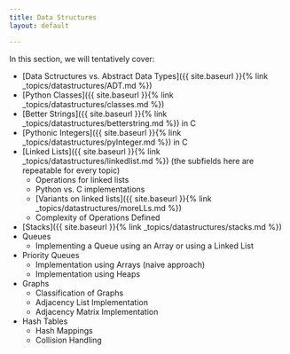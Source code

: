 ```yaml
---
title: Data Structures
layout: default

---
```


In this section, we will tentatively cover:

- [Data Sctructures vs. Abstract Data Types]({{ site.baseurl }}{% link _topics/datastructures/ADT.md %})
- [Python Classes]({{ site.baseurl }}{% link _topics/datastructures/classes.md %})
- [Better Strings]({{ site.baseurl }}{% link _topics/datastructures/betterstring.md %}) in C
- [Pythonic Integers]({{ site.baseurl }}{% link _topics/datastructures/pyInteger.md %}) in C
- [Linked Lists]({{ site.baseurl }}{% link _topics/datastructures/linkedlist.md %}) (the subfields here are repeatable for every topic)
  - Operations for linked lists
  - Python vs. C implementations
  - [Variants on linked lists]({{ site.baseurl }}{% link _topics/datastructures/moreLLs.md %})
  - Complexity of Operations Defined
- [Stacks]({{ site.baseurl }}{% link _topics/datastructures/stacks.md %})
- Queues
  - Implementing a Queue using an Array or using a Linked List
- Priority Queues
  - Implementation using Arrays (naive approach) 
  - Implementation using Heaps
- Graphs
  - Classification of Graphs
  - Adjacency List Implementation
  - Adjacency Matrix Implementation
- Hash Tables
  - Hash Mappings
  - Collision Handling 
